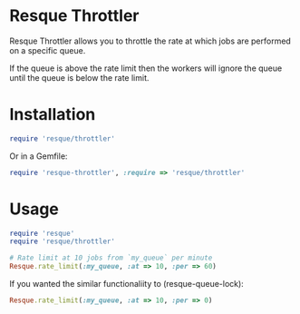 Resque Throttler
================

Resque Throttler allows you to throttle the rate at which jobs are performed
on a specific queue.

If the queue is above the rate limit then the workers will ignore the queue
until the queue is below the rate limit.

Installation
============

```ruby
require 'resque/throttler'
```

Or in a Gemfile:

```ruby
require 'resque-throttler', :require => 'resque/throttler'
```

Usage
=====

```ruby
require 'resque'
require 'resque/throttler'

# Rate limit at 10 jobs from `my_queue` per minute
Resque.rate_limit(:my_queue, :at => 10, :per => 60)
```

If you wanted the similar functionaliity to (resque-queue-lock):

```ruby
Resque.rate_limit(:my_queue, :at => 10, :per => 0)
```